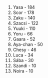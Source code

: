 1. Yasa - 184
2. Scor - 178
3. Zaku - 140
4. Szacsi - 122
5. Yuuki - 110
6. Yoru - 66
7. Gaara - 52
8. Aya-chan - 50
9. Chesy - 46
10. Luca - 34
11. Sába - 30
12. Szandi - 10
12. Noira - 10
